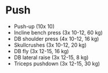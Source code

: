 # Push
* Push-up (10x 10)
* Incline bench press (3x 10-12, 60 kg)
* DB shoulder press (4x 10-12, 16 kg)
* Skullcrushes (3x 10-12, 20 kg)
* DB fly (3x 12-15, 16 kg)
* DB lateral raise (3x 12-15, 8 kg)
* Triceps pushdown (3x 12-15, 30 kg)
